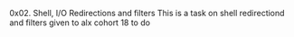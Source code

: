 0x02. Shell, I/O Redirections and filters
This is a task on shell redirectiond and 
filters given to alx cohort 18 to do
